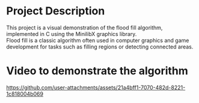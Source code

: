 # Project Description

This project is a visual demonstration of the flood fill algorithm, implemented in C using the MinilibX graphics library.  
Flood fill is a classic algorithm often used in computer graphics and game development for tasks such as filling regions or detecting connected areas.
# Video to demonstrate the algorithm


https://github.com/user-attachments/assets/21a4bff1-7070-482d-8221-1c818004b069

